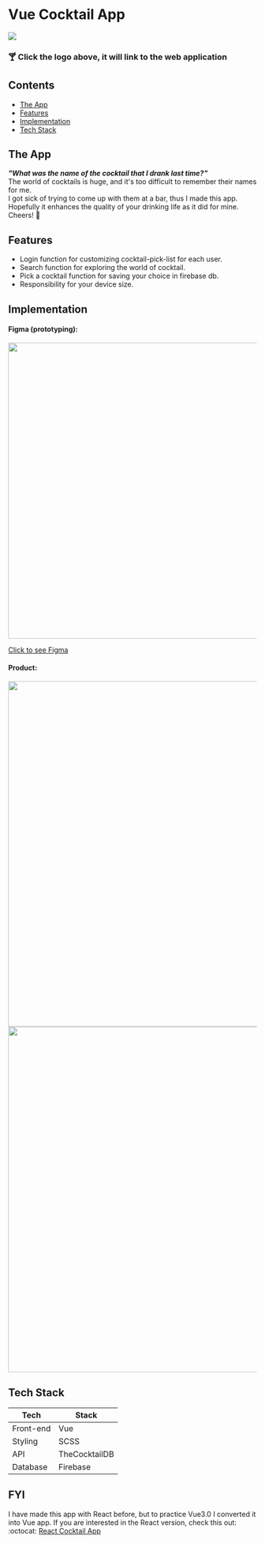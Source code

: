 # Vue Cocktail App

[![](https://user-images.githubusercontent.com/67154580/135373319-b0bd6722-240f-4ff9-95bb-681498b2b29c.png)](https://cocktail.clo3d.com/)


### :cocktail: Click the logo above, it will link to the web application 

## Contents
- [The App](#the-app)
- [Features](#features)
- [Implementation](#implementation)
- [Tech Stack](#tech-stack)


## The App
**_"What was the name of the cocktail that I drank last time?"_**<br/>
The world of cocktails is huge, and it's too difficult to remember their names for me.<br/>
I got sick of trying to come up with them at a bar, thus I made this app.<br/>
Hopefully it enhances the quality of your drinking life as it did for mine. Cheers! :clinking_glasses:

## Features
- Login function for customizing cocktail-pick-list for each user.
- Search function for exploring the world of cocktail.
- Pick a cocktail function for saving your choice in firebase db.
- Responsibility for your device size.

## Implementation
#### Figma (prototyping):
<img src="https://user-images.githubusercontent.com/67154580/135374111-8cb4c0f2-11fd-4880-bad0-a47f945b1b04.png" width="600"/>

[Click to see Figma](https://www.figma.com/file/LgrL9CknyrWQzF2EJAd35x/Cocktail-App?node-id=0%3A1)


#### Product:
<img src="https://user-images.githubusercontent.com/67154580/135374248-41da0b1f-e05f-4fcc-a981-0ad3bc2c808a.jpg" width="700"/>
<img src="https://user-images.githubusercontent.com/67154580/135374304-a5d05f04-952f-4392-a5bd-347e753be512.gif" width="700"/>

## Tech Stack
| Tech | Stack |
| ------------- | ------------- |
| Front-end | Vue |
| Styling | SCSS |
| API | TheCocktailDB |
| Database | Firebase |

## FYI
I have made this app with React before, but to practice Vue3.0 I converted it into Vue app.
If you are interested in the React version, check this out: :octocat:	[React Cocktail App](https://github.com/jo-soyoung/cocktail-app)
